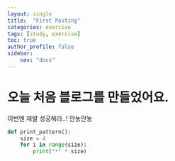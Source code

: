 ```yaml
---
layout: single
title:  "First Posting"
categories: exercise
tags: [study, exercise] 
toc: true
author_profile: false
sidebar:
    nav: "docs"
---
```


# 오늘 처음 블로그를 만들었어요.

이번엔 제발 성공해라..!
안뇽안뇽

```python
def print_pattern():
    size = 4
    for i in range(size):
        print("*" * size)
```